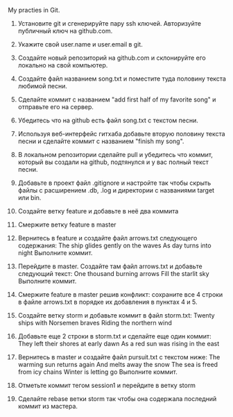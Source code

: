  My practies in Git.
 
1. Установите git и сгенерируйте пару ssh ключей. Авторизуйте публичный ключ на github.com.
2. Укажите свой user.name и user.email в git.
3. Создайте новый репозиторий на github.com и склонируйте его локально на свой компьютер.
4. Создайте файл названием song.txt и поместите туда половину текста любимой песни.
5. Сделайте коммит с названием "add first half of my favorite song" и отправьте его на сервер.
6. Убедитесь что на github есть файл song.txt с текстом песни.
7. Используя веб-интерфейс гитхаба добавьте вторую половину текста песни и сделайте коммит с названием "finish my song".
8. В локальном репозитории сделайте pull и убедитесь что коммит, который вы создали на github, подтянулся и у вас полный текст песни.


1. Добавьте в проект файл .gitignore и настройте так чтобы скрыть файлы с расширением .db, .log и директории с названиями target или bin.
2. Создайте ветку feature и добавьте в неё два коммита
3. Смержите ветку feature в master
4. Вернитесь в feature и создайте файл arrows.txt cледующего содержания:
The ship glides gently on the waves
As day turns into night
Выполните коммит.
5. Перейдите в master. Создайте там файл arrows.txt и добавьте следующий текст:
One thousand burning arrows
Fill the starlit sky
Выполните коммит.
6. Смержите feature в master решив конфликт: сохраните все 4 строки в файле arrows.txt в порядке их добавления в пунктах 4 и 5.


1. Создайте ветку storm и добавьте коммит в файл storm.txt:
Twenty ships with Norsemen braves
Riding the northern wind
2. Добавьте еще 2 строки в storm.txt и сделайте еще один коммит:
They left their shores at early dawn
As a red sun was rising in the east
3. Вернитесь в master и создайте файл pursuit.txt с текстом ниже:
The warming sun returns again
And melts away the snow
The sea is freed from icy chains
Winter is letting go
Выполните коммит.
4. Отметьте коммит тегом session1 и перейдите в ветку storm
5. Сделайте rebase ветки storm так чтобы она содержала последний коммит из мастера.
